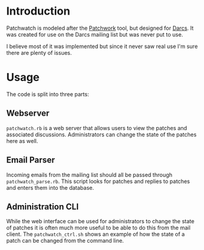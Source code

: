 
Introduction
============

Patchwatch is modeled after the
[Patchwork](http://ozlabs.org/~jk/projects/patchwork/) tool, but designed for
[Darcs](http://www.darcs.org). It was created for use on the Darcs mailing list
but was never put to use.

I believe most of it was implemented but since it never saw real use I'm sure
there are plenty of issues.

Usage
=====

The code is split into three parts:

Webserver
---------

`patchwatch.rb` is a web server that allows users to view the patches and
associated discussions. Administrators can change the state of the patches here
as well.

Email Parser
------------

Incoming emails from the mailing list should all be passed through
`patchwatch_parse.rb`. This script looks for patches and replies to patches and
enters them into the database.

Administration CLI
------------------

While the web interface can be used for administrators to change the state of
patches it is often much more useful to be able to do this from the mail
client. The `patchwatch_ctrl.sh` shows an example of how the state of a patch
can be changed from the command line.

